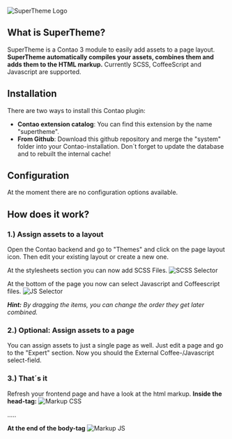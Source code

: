 ![SuperTheme Logo](https://raw.github.com/comolo/contao-supertheme/relaunch/docs/logo-supertheme.png)


## What is SuperTheme?
SuperTheme is a Contao 3 module to easily add assets to a page layout. **SuperTheme automatically compiles your assets, combines them and adds them to the HTML markup.** Currently SCSS, CoffeeScript and Javascript are supported.


## Installation
There are two ways to install this Contao plugin:
*  **Contao extension catalog**: You can find this extension by the name "supertheme".
*  **From Github**: Download this github repository and merge the "system" folder into your Contao-installation. Don´t forget to update the database and to rebuilt the internal cache!


## Configuration
At the moment there are no configuration options available.


## How does it work?

### 1.) Assign assets to a layout
Open the Contao backend and go to "Themes" and click on the page layout icon. 
Then edit your existing layout or create a new one. 

At the stylesheets section you can now add SCSS Files.
![SCSS Selector](https://raw.github.com/comolo/contao-supertheme/relaunch/docs/step1-1.png)

At the bottom of the page you now can select Javascript and Coffeescript files. 
![JS Selector](https://raw.github.com/comolo/contao-supertheme/relaunch/docs/step1-2.png)

***Hint:*** *By dragging the items, you can change the order they get later combined.*


### 2.) Optional: Assign assets to a page
You can assign assets to just a single page as well. Just edit a page and go to the "Expert" section.
Now you should the External Coffee-/Javascript select-field.

### 3.) That´s it
Refresh your frontend page and have a look at the html markup.
**Inside the head-tag:**
![Markup CSS](https://raw.github.com/comolo/contao-supertheme/relaunch/docs/step3-1.png)


.....

**At the end of the body-tag** 
![Markup JS](https://raw.github.com/comolo/contao-supertheme/relaunch/docs/step3-2.png)
